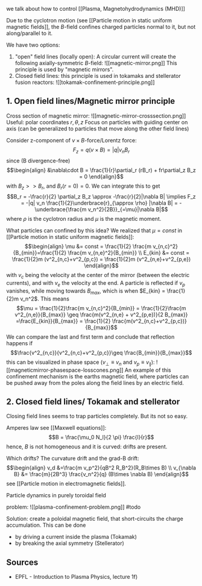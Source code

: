 we talk about how to control [[Plasma, Magnetohydrodynamics (MHD)]]

Due to the cyclotron motion (see [[Particle motion in static uniform magnetic fields]], the $B$-field confines charged particles normal to it, but not along/parallel to it.


We have two options:
1. "open" field lines (locally open): A circular current will create the following axially-symmetric $B$-field:
![[magnetic-mirror.png]] 
This principle is used by "magnetic mirrors".
2. Closed field lines: this principle is used in tokamaks and stellerator fusion reactors:
![[tokamak-confinement-principle.png]]


## 1. Open field lines/Magnetic mirror principle
Cross section of magnetic mirror:
![[magnetic-mirror-crosssection.png]]
Useful: polar coordinates $r,\theta,z$
Focus on particles with guiding center on axis (can be generalized to particles that move along the other field lines)

Consider z-component of $v\times B$-force/Lorentz force: $$F_z = q(v\times B) = |q|v_n B_r$$since (B divergence-free) 
$$\begin{align}
    &\nabla\cdot B = \frac{1}{r}\partial_r (rB_r) + fr\partial_z B_z = 0 
\end{align}$$
with $B_z >> B_r$, and $B_r(r=0) = 0$. We can integrate this to get $$B_r = -\frac{r}{2} \partial_z B_z \approx -\frac{r}{2}|\nabla B| \implies F_z = -|q| v_n \frac{1}{2}\underbrace{r}_{\approx \rho} |\nabla B| = -\underbrace{\frac{m v_n^2}{2B}}_{=\mu}|\nabla B|$$where $\rho$ is the cyclotron radius and $\mu$ is the magnetic moment.

What particles can confined by this idea?
We realized that $\mu=const$ in [[Particle motion in static uniform magnetic fields]]:
$$\begin{align}
    \mu &= const = \frac{1}{2} \frac{m v_{n,c}^2}{B_{min}}=\frac{1}{2} \frac{m v_{n,e}^2}{B_{min}} \\
    E_{kin} &= const = \frac{1}{2}m (v^2_{n,c}+v^2_{p,c}) = \frac{1}{2}m (v^2_{n,e}+v^2_{p,e})
\end{align}$$
with $v_{c}$ being the velocity at the center of the mirror (between the electric currents), and with $v_{e}$ the velocity at the end.
A particle is reflected if $v_p$ vanishes, while moving towards $B_{max}$, which is when $E_{kin} = \frac{1}{2}m v_n^2$. This means $$\mu = \frac{1}{2}\frac{m v_{n,c}^2}{B_{min}} = \frac{1}{2}\frac{m v^2_{n,e}}{B_{max}} \geq \frac{m(v^2_{n,e} + v^2_{p,e})}{2 B_{max}} =\frac{E_{kin}}{B_{max}} = \frac{1}{2} \frac{m(v^2_{n,c}+v^2_{p,c})}{B_{max}}$$
We can compare the last and first term and conclude that reflection happens if $$\frac{v^2_{n,c}}{v^2_{n,c}+v^2_{p,c}}\geq \frac{B_{min}}{B_{max}}$$this can be visualized in phase space ($v_\perp \equiv v_n$ and $v_p\equiv v_\parallel$):
![[magneticmirror-phasespace-losscones.png]]
An example of this confinement mechanism is the earths magnetic field, where particles can be pushed away from the poles along the field lines by an electric field.



## 2. Closed field lines/ Tokamak and stellerator
Closing field lines seems to trap particles completely. But its not so easy.

Amperes law see [[Maxwell equations]]:
$$B = \frac{\mu_0 N_l}{2 \pi} \frac{I}{r}$$ 
hence, $B$ is not homogeneous and it is curved: drifts are present. 

Which drifts? The curvature drift and the grad-B drift: 
$$\begin{align}
    v_d &=\frac{m v_p^2}{qB^2 R_B^2}(R_B\times B) \\
    v_{\nabla B} &= \frac{m}{2B^3} \frac{v_n^2}{q} (B\times \nabla B)
\end{align}$$
see [[Particle motion in electromagnetic fields]].

Particle dynamics in purely toroidal field

problem:
![[plasma-confinement-problem.png]]
#todo 

Solution:
create a poloidal magnetic field, that short-circuits the charge accumulation. This can be done
- by driving a current inside the plasma (Tokamak)
- by breaking the axial symmetry (Stellerator)


## Sources
- EPFL - Introduction to Plasma Physics, lecture 1f)